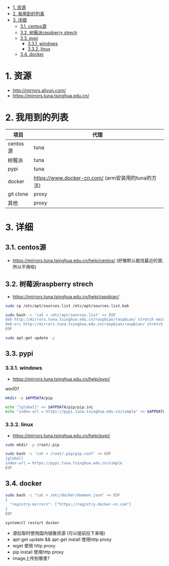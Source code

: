 

<!-- TOC -->

- [1. 资源](#1-资源)
- [2. 我用到的列表](#2-我用到的列表)
- [3. 详细](#3-详细)
    - [3.1. centos源](#31-centos源)
    - [3.2. 树莓派raspberry strech](#32-树莓派raspberry-strech)
    - [3.3. pypi](#33-pypi)
        - [3.3.1. windows](#331-windows)
        - [3.3.2. linux](#332-linux)
    - [3.4. docker](#34-docker)

<!-- /TOC -->

# 1. 资源
* http://mirrors.aliyun.com/
* https://mirrors.tuna.tsinghua.edu.cn/


# 2. 我用到的列表


项目|代理
-|-
centos源|tuna
树莓派|tuna
pypi|tuna
docker|https://www.docker-cn.com/  (arm安装用的tuna的方法)
git clone| proxy
其他| proxy


# 3. 详细
## 3.1. centos源
* https://mirrors.tuna.tsinghua.edu.cn/help/centos/ (好像默认能找最近的源,所以不用啦)

## 3.2. 树莓派raspberry strech

* https://mirrors.tuna.tsinghua.edu.cn/help/raspbian/

```bash
sudo cp /etc/apt/sources.list /etc/apt/sources.list.bak

sudo bash -c 'cat > /etc/apt/sources.list' << EOF
deb http://mirrors.tuna.tsinghua.edu.cn/raspbian/raspbian/ stretch main non-free contrib
deb-src http://mirrors.tuna.tsinghua.edu.cn/raspbian/raspbian/ stretch main non-free contrib
EOF

sudo apt-get update -y
```

## 3.3. pypi

### 3.3.1. windows

* https://mirrors.tuna.tsinghua.edu.cn/help/pypi/

win10?
```bash
mkdir -p $APPDATA/pip

echo "[global]" >> $APPDATA/pip/pip.ini
echo "index-url = https://pypi.tuna.tsinghua.edu.cn/simple" >> $APPDATA/pip/pip.ini
```

### 3.3.2. linux

* https://mirrors.tuna.tsinghua.edu.cn/help/pypi/

```bash
sudo mkdir -p /root/.pip

sudo bash -c 'cat > /root/.pip/pip.conf' << EOF
[global]
index-url = https://pypi.tuna.tsinghua.edu.cn/simple
EOF
```

## 3.4. docker

```bash
sudo bash -c "cat > /etc/docker/daemon.json" << EOF
{
  "registry-mirrors": ["https://registry.docker-cn.com"]
}
EOF

systemctl restart docker
```


* 源拉取时使用国内镜像资源 (可以提前拉下来哦)
* apt-get update && apt-get install 使用http proxy
* wget 使用 http proxy
* pip install 使用http proxy
* image上传到哪里?
